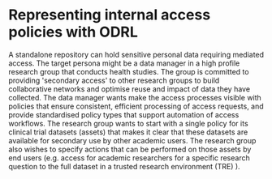#  Representing internal access policies with ODRL

A standalone repository can hold sensitive personal data requiring mediated access. The target persona might be a data manager in a high profile research group that conducts health studies. The group is committed to providing 'secondary access' to other research groups to build collaborative networks and optimise reuse and impact of data they have collected. The data manager wants make the access processes visible with policies that ensure consistent, efficient processing of access requests, and provide standardised policy types that support automation of access workflows. The research group wants to start with a single policy for its clinical trial datasets (assets) that makes it clear that these datasets are available for secondary use by other academic users. The research group also wishes to specify actions that can be performed on those assets by end users (e.g. access for academic researchers for a specific research question to the full dataset in a trusted research environment (TRE) ).
